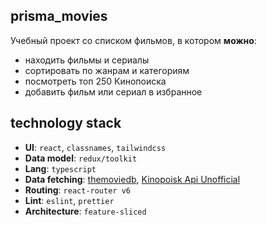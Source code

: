 ## prisma_movies

Учебный проект со списком фильмов, в котором **можно**:

- находить фильмы и сериалы
- сортировать по жанрам и категориям
- посмотреть топ 250 Кинопоиска
- добавить фильм или сериал в избранное

## technology stack

- **UI**: `react`, `classnames`, `tailwindcss`
- **Data model**: `redux/toolkit`
- **Lang**: `typescript`
- **Data fetching**: [themoviedb](https://developers.themoviedb.org/), [Kinopoisk Api Unofficial](https://kinopoiskapiunofficial.tech)
- **Routing**: `react-router v6`
- **Lint**: `eslint`, `prettier`
- **Architecture**: `feature-sliced`
